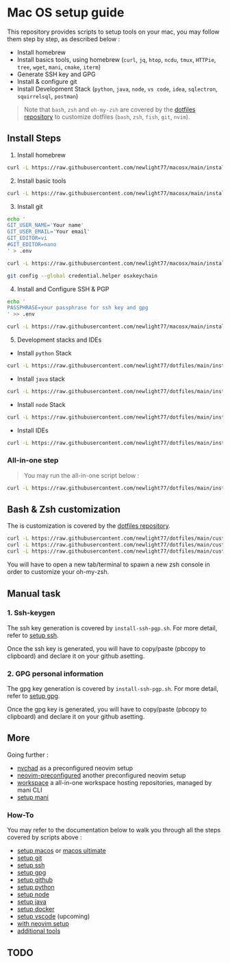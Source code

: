 # Mac OS setup guide

This repository provides scripts to setup tools on your mac, you may follow them step by step, as described below :

- Install homebrew
- Install basics tools, using homebrew (`curl`, `jq`, `htop`, `ncdu`, `tmux`, `HTTPie`, `tree`, `wget`, `mani`, `cmake`, `iterm`)
- Generate SSH key and GPG
- Install & configure git
- Install Development Stack (`python`, `java`, `node`, `vs code`, `idea`, `sqlectron`, `squirrelsql`, `postman`)

> Note that `bash`, `zsh` and `oh-my-zsh` are covered by the [dotfiles repository](https://github.com/newlight77/dotfiles) to customize dotfiles (`bash`, `zsh`, `fish`, `git`, `nvim`).

## Install Steps

1. Install homebrew

```bash
curl -L https://raw.githubusercontent.com/newlight77/macosx/main/install-homebrew.sh | bash
```

2. Install basic tools

```bash
curl -L https://raw.githubusercontent.com/newlight77/macosx/main/install-basic-tools.sh | bash
```

3. Install git

```bash
echo '
GIT_USER_NAME='Your name'
GIT_USER_EMAIL='Your email'
GIT_EDITOR=vi
#GIT_EDITOR=nano
' > .env

curl -L https://raw.githubusercontent.com/newlight77/macosx/main/install-git.sh | bash

git config --global credential.helper osxkeychain
```

4. Install and Configure SSH & PGP

```bash
echo '
PASSPHRASE=your passphrase for ssh key and gpg
' >> .env
```

```bash
curl -L https://raw.githubusercontent.com/newlight77/macosx/main/install-ssh-pgp.sh | bash
```

5. Development stacks and IDEs

- Install `python` Stack

```bash
curl -L https://raw.githubusercontent.com/newlight77/dotfiles/main/install-python.sh | bash
```

- Install `java` stack

```bash
curl -L https://raw.githubusercontent.com/newlight77/dotfiles/main/install-java.sh | bash
```

- Install `node` Stack

```bash
curl -L https://raw.githubusercontent.com/newlight77/dotfiles/main/install-node.sh | bash
```

- Install IDEs
```bash
curl -L https://raw.githubusercontent.com/newlight77/dotfiles/main/install-ides.sh | bash
```

### All-in-one step

> You may run the all-in-one script below :

```bash
curl -L https://raw.githubusercontent.com/newlight77/dotfiles/main/install-all.sh | bash
```

## Bash & Zsh customization

The is customization is covered by the [dotfiles repository](https://github.com/newlight77/dotfiles).

```bash
curl -L https://raw.githubusercontent.com/newlight77/dotfiles/main/customize-bash.sh | bash
curl -L https://raw.githubusercontent.com/newlight77/dotfiles/main/customize-util.sh | bash
curl -L https://raw.githubusercontent.com/newlight77/dotfiles/main/customize-zsh.sh | bash
```

You will have to open a new tab/terminal to spawn a new zsh console in order to customize your oh-my-zsh.

## Manual task

### 1. Ssh-keygen

The ssh key generation is covered by `install-ssh-pgp.sh`. For more detail, refer to [setup ssh](docs/setup_ssh.md).

Once the ssh key is generated, you will have to copy/paste (pbcopy to clipboard) and declare it on your github asetting.

### 2. GPG personal information

The gpg key generation is covered by `install-ssh-pgp.sh`. For more detail, refer to [setup gpg](docs/setup_gpg.md).

Once the gpg key is generated, you will have to copy/paste (pbcopy to clipboard) and declare it on your github asetting.

## More

Going further :

- [nvchad](https://github.com/newlight77/nvchad) as a preconfigured neovim setup
- [neovim-preconfigured](https://github.com/newlight77/neovim-preconfigured) another preconfigured neovim setup
- [workspace](https://github.com/newlight77/workspace) a all-in-one workspace hosting repositories, managed by mani CLI
- [setup mani](docs/setup_mani.md)

### How-To

You may refer to the documentation below to walk you through all the steps covered by scripts above :

- [setup macos](docs/setup_macos.md) or [macos ultimate](docs/macos_ultimate_guide.md)
- [setup git](docs/setup_git.md)
- [setup ssh](docs/setup_ssh.md)
- [setup gpg](docs/setup_gpg.md)
- [setup github](docs/setup_github.md)
- [setup python](docs/setup_python.md)
- [setup node](docs/setup_node.md)
- [setup java](docs/setup_java.md)
- [setup docker](docs/setup_docker.md)
- [setup vscode](docs/setup_vscode.md) (upcoming)
- [with neovim setup](docs/setup_neovim.md)
- [additional tools](docs/additional_tools.md)

## TODO
